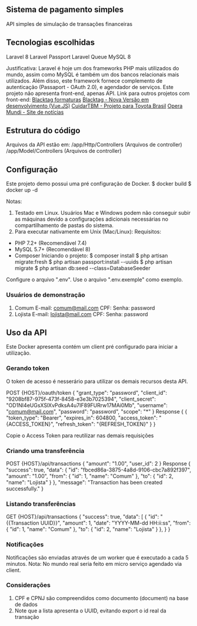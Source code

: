 ## Sistema de pagamento simples
API simples de simulação de transações financeiras

## Tecnologias escolhidas
Laravel 8
Laravel Passport
Laravel Queue
MySQL 8

Justificativa:
Laravel é hoje um dos frameworks PHP mais utilizados do mundo, assim como MySQL é também um dos bancos relacionais mais utilizados. Além disso, este framework fornece complemento de autenticação (Passaport - OAuth 2.0), e agendador de serviços.
Este projeto não apresenta front-end, apenas API.
Link para outros projetos com front-end:
[Blacktag formaturas](http://blacktagformaturas.com.br/)
[Blacktag - Nova Versão em desenvolvimento (Vue.JS)](http://blacktag.com.br/)
[CuidarTBM - Projeto para Toyota Brasil](http://cuidartdb.com.br/login)
[Opera Mundi - Site de notícias](https://operamundi.uol.com.br/)

## Estrutura do código
Arquivos da API estão em:
/app/Http/Controllers (Arquivos de controller)
/app/Model/Controllers (Arquivos de controller)

## Configuração
Este projeto demo possui uma pré configuração de Docker.
$ docker build
$ docker up -d

Notas:
1. Testado em Linux. Usuários Mac e Windows podem não conseguir subir as máquinas devido a configurações adicionais necessárias no compartilhamento de pastas do sistema.
2. Para executar nativamente em Unix (Mac/Linux):
Requisitos:
* PHP 7.2+ (Recomendável 7.4)
* MySQL 5.7+ (Recomendável 8)
* Composer
Iniciando o projeto:
$ composer install
$ php artisan migrate:fresh
$ php artisan passport:install --uuids
$ php artisan migrate
$ php artisan db:seed --class=DatabaseSeeder

Configure o arquivo ".env". Use o arquivo ".env.exemple" como exemplo.

### Usuários de demonstração
1. Comum
E-mail: comum@mail.com
CPF:
Senha: password
2. Lojista
E-mail: lojista@mail.com
CPF:
Senha: password

## Uso da API
Este Docker apresenta contém um client pré configurado para iniciar a utilização.

### Gerando token
O token de acesso é nesserário para utilizar os demais recursos desta API.

POST {HOST}/oauth/token
{
    "grant_type": "password",
    "client_id": "9208bf87-975f-473f-8458-e3e3b7025394",
    "client_secret": "OD1NI4eUGsXSlXvPdksA4u7IF89FURrw17MAi0Mb",
    "username": "comum@mail.com",
    "password": "password",
    "scope": "*"
}
Response {
    {
        "token_type": "Bearer",
        "expires_in": 604800,
        "access_token": "{ACCESS_TOKEN}",
        "refresh_token": "{REFRESH_TOKEN}"
    }
}

Copie o Access Token para reutilizar nas demais requisições

### Criando uma transferência
POST {HOST}/api/transactions
{
    "amount": "1.00",
    "user_id": 2
}
Response {
    "success": true,
    "data": {
        "id": "fbced86a-3875-4a8d-9106-cbc7a892f397",
        "amount": "1.00",
        "from": {
            "id": 1,
            "name": "Comum"
        },
        "to": {
            "id": 2,
            "name": "Lojista"
        }
    },
    "message": "Transaction has been created successfully."
}

### Listando transferências
GET {HOST}/api/transactions
{
    "success": true,
    "data": [
        {
            "id": "{{Transaction UUID}}",
            "amount": 1,
            "date": "YYYY-MM-dd HH:ii:ss",
            "from": {
                "id": 1,
                "name": "Comum"
            },
            "to": {
                "id": 2,
                "name": "Lojista"
            }
        },
    }
}

### Notificações
Notificações são enviadas através de um worker que é executado a cada 5 minutos.
Nota: No mundo real seria feito em micro serviço agendado via client.

### Considerações
1. CPF e CPNJ são compreendidos como documento (document) na base de dados
2. Note que a lista apresenta o UUID, evitando export o id real da transação
